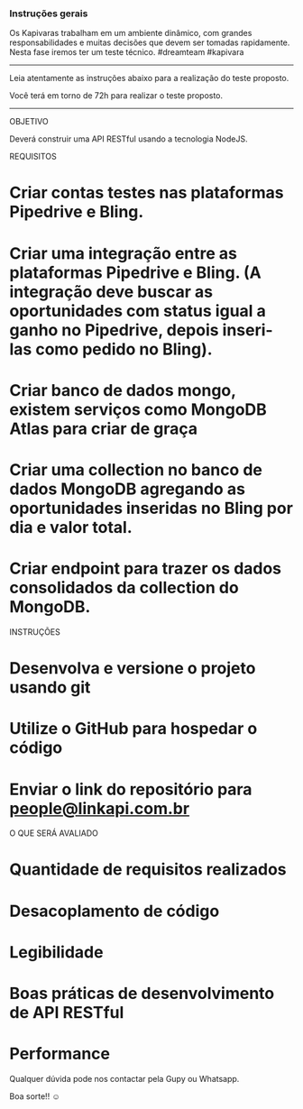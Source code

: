 ### Instruções gerais  
  
Os Kapivaras trabalham em um ambiente dinâmico, com grandes responsabilidades e muitas decisões que devem ser tomadas rapidamente. Nesta fase iremos ter um teste técnico. #dreamteam #kapivara  
  
* * * * *  
  
Leia atentamente as instruções abaixo para a realização do teste proposto.  
  
Você terá em torno de 72h para realizar o teste proposto.  
  
_____________________________________________  
  
OBJETIVO  
  
Deverá construir uma API RESTful usando a tecnologia NodeJS.  
  
REQUISITOS  
  
#  Criar contas testes nas plataformas Pipedrive e Bling.  
  
#  Criar uma integração entre as plataformas Pipedrive e Bling. (A integração deve buscar as oportunidades com status igual a ganho no Pipedrive, depois inseri-las como pedido no Bling).  
  
#  Criar banco de dados mongo, existem serviços como MongoDB Atlas para criar de graça  
  
#  Criar uma collection no banco de dados MongoDB agregando as oportunidades inseridas no Bling por dia e valor total.  
  
#  Criar endpoint para trazer os dados consolidados da collection do MongoDB.  
  
INSTRUÇÕES  
  
#  Desenvolva e versione o projeto usando git  
  
#  Utilize o GitHub para hospedar o código  
  
#  Enviar o link do repositório para people@linkapi.com.br  
  
O QUE SERÁ AVALIADO  
  
#  Quantidade de requisitos realizados  
  
#  Desacoplamento de código  
  
#  Legibilidade  
  
#  Boas práticas de desenvolvimento de API RESTful  
  
#  Performance  
  
Qualquer dúvida pode nos contactar pela Gupy ou Whatsapp.  
  
Boa sorte!! ☺  

